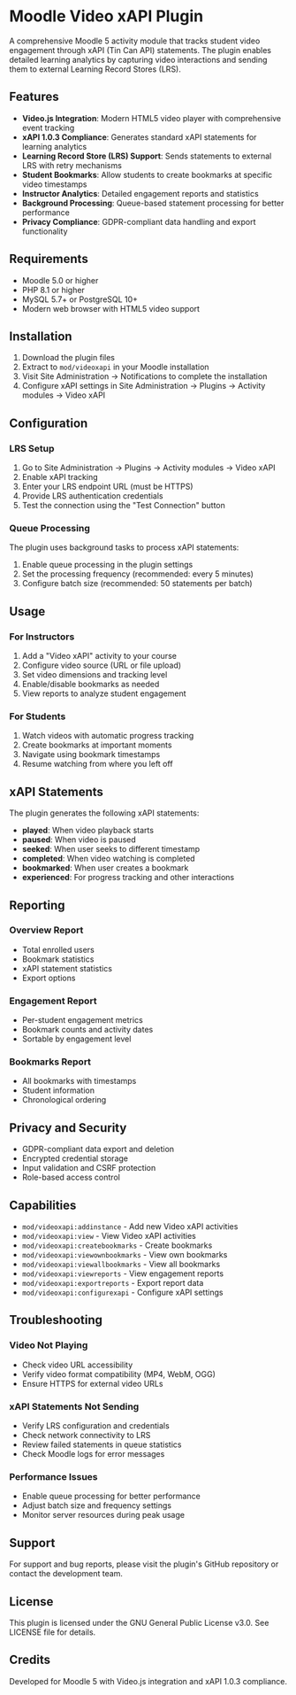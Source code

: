 # Moodle Video xAPI Plugin

A comprehensive Moodle 5 activity module that tracks student video engagement through xAPI (Tin Can API) statements. The plugin enables detailed learning analytics by capturing video interactions and sending them to external Learning Record Stores (LRS).

## Features

- **Video.js Integration**: Modern HTML5 video player with comprehensive event tracking
- **xAPI 1.0.3 Compliance**: Generates standard xAPI statements for learning analytics
- **Learning Record Store (LRS) Support**: Sends statements to external LRS with retry mechanisms
- **Student Bookmarks**: Allow students to create bookmarks at specific video timestamps
- **Instructor Analytics**: Detailed engagement reports and statistics
- **Background Processing**: Queue-based statement processing for better performance
- **Privacy Compliance**: GDPR-compliant data handling and export functionality

## Requirements

- Moodle 5.0 or higher
- PHP 8.1 or higher
- MySQL 5.7+ or PostgreSQL 10+
- Modern web browser with HTML5 video support

## Installation

1. Download the plugin files
2. Extract to `mod/videoxapi` in your Moodle installation
3. Visit Site Administration → Notifications to complete the installation
4. Configure xAPI settings in Site Administration → Plugins → Activity modules → Video xAPI

## Configuration

### LRS Setup

1. Go to Site Administration → Plugins → Activity modules → Video xAPI
2. Enable xAPI tracking
3. Enter your LRS endpoint URL (must be HTTPS)
4. Provide LRS authentication credentials
5. Test the connection using the "Test Connection" button

### Queue Processing

The plugin uses background tasks to process xAPI statements:

1. Enable queue processing in the plugin settings
2. Set the processing frequency (recommended: every 5 minutes)
3. Configure batch size (recommended: 50 statements per batch)

## Usage

### For Instructors

1. Add a "Video xAPI" activity to your course
2. Configure video source (URL or file upload)
3. Set video dimensions and tracking level
4. Enable/disable bookmarks as needed
5. View reports to analyze student engagement

### For Students

1. Watch videos with automatic progress tracking
2. Create bookmarks at important moments
3. Navigate using bookmark timestamps
4. Resume watching from where you left off

## xAPI Statements

The plugin generates the following xAPI statements:

- **played**: When video playback starts
- **paused**: When video is paused
- **seeked**: When user seeks to different timestamp
- **completed**: When video watching is completed
- **bookmarked**: When user creates a bookmark
- **experienced**: For progress tracking and other interactions

## Reporting

### Overview Report
- Total enrolled users
- Bookmark statistics
- xAPI statement statistics
- Export options

### Engagement Report
- Per-student engagement metrics
- Bookmark counts and activity dates
- Sortable by engagement level

### Bookmarks Report
- All bookmarks with timestamps
- Student information
- Chronological ordering

## Privacy and Security

- GDPR-compliant data export and deletion
- Encrypted credential storage
- Input validation and CSRF protection
- Role-based access control

## Capabilities

- `mod/videoxapi:addinstance` - Add new Video xAPI activities
- `mod/videoxapi:view` - View Video xAPI activities
- `mod/videoxapi:createbookmarks` - Create bookmarks
- `mod/videoxapi:viewownbookmarks` - View own bookmarks
- `mod/videoxapi:viewallbookmarks` - View all bookmarks
- `mod/videoxapi:viewreports` - View engagement reports
- `mod/videoxapi:exportreports` - Export report data
- `mod/videoxapi:configurexapi` - Configure xAPI settings

## Troubleshooting

### Video Not Playing
- Check video URL accessibility
- Verify video format compatibility (MP4, WebM, OGG)
- Ensure HTTPS for external video URLs

### xAPI Statements Not Sending
- Verify LRS configuration and credentials
- Check network connectivity to LRS
- Review failed statements in queue statistics
- Check Moodle logs for error messages

### Performance Issues
- Enable queue processing for better performance
- Adjust batch size and frequency settings
- Monitor server resources during peak usage

## Support

For support and bug reports, please visit the plugin's GitHub repository or contact the development team.

## License

This plugin is licensed under the GNU General Public License v3.0. See LICENSE file for details.

## Credits

Developed for Moodle 5 with Video.js integration and xAPI 1.0.3 compliance.